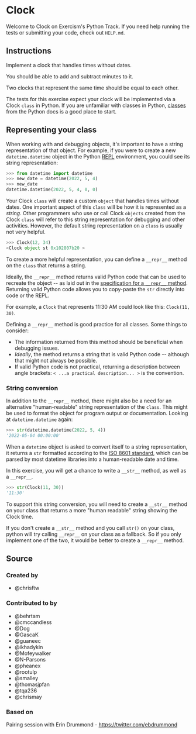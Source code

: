 # Clock

Welcome to Clock on Exercism's Python Track.
If you need help running the tests or submitting your code, check out `HELP.md`.

## Instructions

Implement a clock that handles times without dates.

You should be able to add and subtract minutes to it.

Two clocks that represent the same time should be equal to each other.

The tests for this exercise expect your clock will be implemented via a Clock `class` in Python.
If you are unfamiliar with classes in Python, [classes][classes in python] from the Python docs is a good place to start.
## Representing your class

When working with and debugging objects, it's important to have a string representation of that object.
For example, if you were to create a new `datetime.datetime` object in the Python [REPL][REPL] environment, you could see its string representation:

```python
>>> from datetime import datetime
>>> new_date = datetime(2022, 5, 4)
>>> new_date
datetime.datetime(2022, 5, 4, 0, 0)
```

Your Clock `class` will create a custom `object` that handles times without dates.
One important aspect of this `class` will be how it is represented as a _string_.
Other programmers who use or call Clock `objects` created from the Clock `class` will refer to this string representation for debugging and other activities.
However, the default string representation on a `class` is usually not very helpful.

```python
>>> Clock(12, 34)
<Clock object st 0x102807b20 >
```

To create a more helpful representation, you can define a `__repr__` method on the `class` that returns a string.

Ideally, the `__repr__` method returns valid Python code that can be used to recreate the object -- as laid out in the [specification for a `__repr__` method][repr-docs].
Returning valid Python code allows you to copy-paste the `str` directly into code or the REPL.

For example, a `Clock` that represents 11:30 AM could look like this: `Clock(11, 30)`.

Defining a `__repr__` method is good practice for all classes.
Some things to consider:

- The information returned from this method should be beneficial when debugging issues.
- _Ideally_, the method returns a string that is valid Python code -- although that might not always be possible.
- If valid Python code is not practical, returning a description between angle brackets: `< ...a practical description... >` is the convention.


### String conversion

In addition to the `__repr__` method, there might also be a need for an alternative "human-readable" string representation of the `class`.
This might be used to format the object for program output or documentation.
Looking at `datetime.datetime` again:

```python
>>> str(datetime.datetime(2022, 5, 4))
'2022-05-04 00:00:00'
```

When a `datetime` object is asked to convert itself to a string representation, it returns a `str` formatted according to the [ISO 8601 standard][ISO 8601], which can be parsed by most datetime libraries into a human-readable date and time.

In this exercise, you will get a chance to write a `__str__` method, as well as a `__repr__`.

```python
>>> str(Clock(11, 30))
'11:30'
```

To support this string conversion, you will need to create a `__str__` method on your class that returns a more "human readable" string showing the Clock time.

If you don't create a `__str__` method and you call `str()` on your class, python will try calling `__repr__` on your class as a fallback. So if you only implement one of the two, it would be better to create a `__repr__` method.

[repr-docs]: https://docs.python.org/3/reference/datamodel.html#object.__repr__
[classes in python]: https://docs.python.org/3/tutorial/classes.html
[REPL]: https://pythonprogramminglanguage.com/repl/
[ISO 8601]: https://www.iso.org/iso-8601-date-and-time-format.html

## Source

### Created by

- @chrisftw

### Contributed to by

- @behrtam
- @cmccandless
- @Dog
- @GascaK
- @guaneec
- @ikhadykin
- @Mofeywalker
- @N-Parsons
- @pheanex
- @rootulp
- @smalley
- @thomasjpfan
- @tqa236
- @chrismay

### Based on

Pairing session with Erin Drummond - https://twitter.com/ebdrummond

